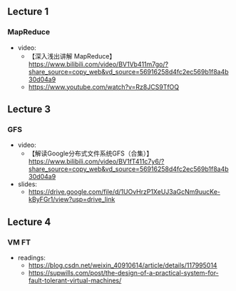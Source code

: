 ## Lecture 1
### MapReduce
- video: 
	- 【深入浅出讲解 MapReduce】 https://www.bilibili.com/video/BV1Vb411m7go/?share_source=copy_web&vd_source=56916258d4fc2ec569b1f8a4b30d04a9
	- https://www.youtube.com/watch?v=Rz8JCS9TfOQ

## Lecture 3
### GFS
- video:
	- 【解读Google分布式文件系统GFS（合集）】 https://www.bilibili.com/video/BV1fT411c7y6/?share_source=copy_web&vd_source=56916258d4fc2ec569b1f8a4b30d04a9
- slides:
	- https://drive.google.com/file/d/1UOvHrzP1XeUJ3aGcNm9uucKe-kByFGr1/view?usp=drive_link

## Lecture 4
### VM FT
- readings:
	- https://blog.csdn.net/weixin_40910614/article/details/117995014
 	- https://supwills.com/post/the-design-of-a-practical-system-for-fault-tolerant-virtual-machines/

